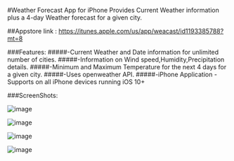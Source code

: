 #Weather Forecast App for iPhone 
Provides Current Weather information plus a 4-day Weather forecast for a given city.

##Appstore link : https://itunes.apple.com/us/app/weacast/id1193385788?mt=8

###Features:
#####-Current Weather and Date information for unlimited number of cities.
#####-Information on Wind speed,Humidity,Precipitation details.
#####-Minimum and Maximum Temperature for the next 4 days for a given city.
#####-Uses openweather API.
#####-iPhone Application - Supports on all iPhone devices running iOS 10+

###ScreenShots:

![image](https://cloud.githubusercontent.com/assets/11078225/21992752/ae52bedc-dbe5-11e6-8fbe-e73544846c0e.png)

![image](https://cloud.githubusercontent.com/assets/11078225/21992794/d59ba3f0-dbe5-11e6-9746-8f363a52e006.png)

![image](https://cloud.githubusercontent.com/assets/11078225/21992823/fac7738e-dbe5-11e6-97ed-9982d4314153.png)

![image](https://cloud.githubusercontent.com/assets/11078225/21992856/10494ba6-dbe6-11e6-9192-69f8b26e3ae8.png)

